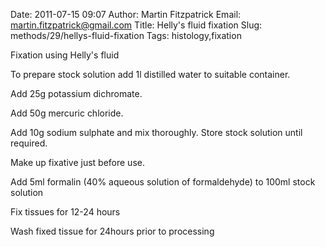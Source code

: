 Date: 2011-07-15 09:07
Author: Martin Fitzpatrick
Email: martin.fitzpatrick@gmail.com
Title: Helly&#39;s fluid fixation
Slug: methods/29/hellys-fluid-fixation
Tags: histology,fixation

Fixation using Helly's fluid









To prepare stock solution add 1l distilled water to suitable container.



Add 25g potassium dichromate.



Add 50g mercuric chloride.



Add 10g sodium sulphate and mix thoroughly. Store stock solution until required.



Make up fixative just before use. 

Add 5ml formalin (40% aqueous solution of formaldehyde) to 100ml stock solution



Fix tissues for 12-24 hours



Wash fixed tissue for 24hours prior to processing





